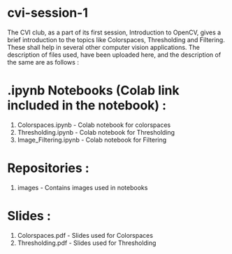 # cvi-session-1
The CVI club, as a part of its first session, Introduction to OpenCV, gives a brief introduction to the topics like Colorspaces, Thresholding and Filtering. These shall help in several other computer vision applications. The description of files used, have been uploaded here, and the description of the same are as follows  : 

# .ipynb Notebooks (Colab link included in the notebook) : 
1) Colorspaces.ipynb - Colab notebook for colorspaces
2) Thresholding.ipynb - Colab notebook for Thresholding
3) Image_Filtering.ipynb - Colab notebook for Filtering

# Repositories :
1) images - Contains images used in notebooks

# Slides : 
1) Colorspaces.pdf  - Slides used for Colorspaces 
2) Thresholding.pdf - Slides used for Thresholding



